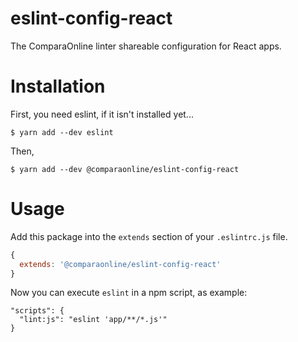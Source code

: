 eslint-config-react
=============================

The ComparaOnline linter shareable configuration for React apps.

# Installation

First, you need eslint, if it isn't installed yet...

```
$ yarn add --dev eslint
```

Then,

```
$ yarn add --dev @comparaonline/eslint-config-react
```

# Usage

Add this package into the `extends` section of your `.eslintrc.js` file.

```js
{
  extends: '@comparaonline/eslint-config-react'
}
```

Now you can execute `eslint` in a npm script, as example:

```
"scripts": {
  "lint:js": "eslint 'app/**/*.js'"
}
```
